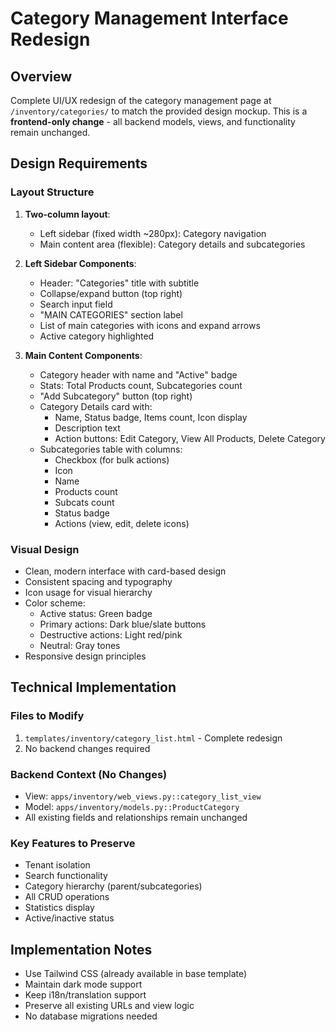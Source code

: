 # Category Management Interface Redesign

## Overview
Complete UI/UX redesign of the category management page at `/inventory/categories/` to match the provided design mockup. This is a **frontend-only change** - all backend models, views, and functionality remain unchanged.

## Design Requirements

### Layout Structure
1. **Two-column layout**:
   - Left sidebar (fixed width ~280px): Category navigation
   - Main content area (flexible): Category details and subcategories

2. **Left Sidebar Components**:
   - Header: "Categories" title with subtitle
   - Collapse/expand button (top right)
   - Search input field
   - "MAIN CATEGORIES" section label
   - List of main categories with icons and expand arrows
   - Active category highlighted

3. **Main Content Components**:
   - Category header with name and "Active" badge
   - Stats: Total Products count, Subcategories count
   - "Add Subcategory" button (top right)
   - Category Details card with:
     - Name, Status badge, Items count, Icon display
     - Description text
     - Action buttons: Edit Category, View All Products, Delete Category
   - Subcategories table with columns:
     - Checkbox (for bulk actions)
     - Icon
     - Name
     - Products count
     - Subcats count
     - Status badge
     - Actions (view, edit, delete icons)

### Visual Design
- Clean, modern interface with card-based design
- Consistent spacing and typography
- Icon usage for visual hierarchy
- Color scheme:
  - Active status: Green badge
  - Primary actions: Dark blue/slate buttons
  - Destructive actions: Light red/pink
  - Neutral: Gray tones
- Responsive design principles

## Technical Implementation

### Files to Modify
1. `templates/inventory/category_list.html` - Complete redesign
2. No backend changes required

### Backend Context (No Changes)
- View: `apps/inventory/web_views.py::category_list_view`
- Model: `apps/inventory/models.py::ProductCategory`
- All existing fields and relationships remain unchanged

### Key Features to Preserve
- Tenant isolation
- Search functionality
- Category hierarchy (parent/subcategories)
- All CRUD operations
- Statistics display
- Active/inactive status

## Implementation Notes
- Use Tailwind CSS (already available in base template)
- Maintain dark mode support
- Keep i18n/translation support
- Preserve all existing URLs and view logic
- No database migrations needed
